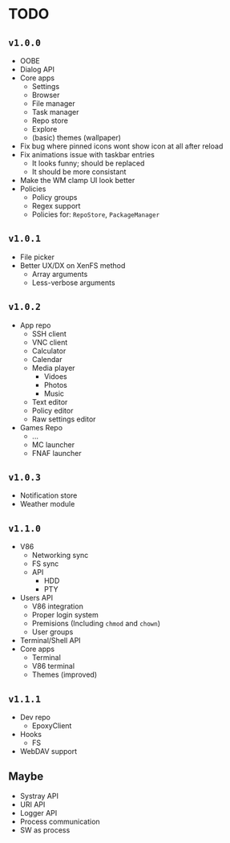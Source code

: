 # TODO
## `v1.0.0`
- OOBE 
- Dialog API
- Core apps
    - Settings
    - Browser
    - File manager
    - Task manager
    - Repo store
    - Explore
    - (basic) themes (wallpaper)
- Fix bug where pinned icons wont show icon at all after reload
- Fix animations issue with taskbar entries
    - It looks funny; should be replaced
    - It should be more consistant
- Make the WM clamp UI look better
- Policies
    - Policy groups
    - Regex support
    - Policies for: `RepoStore`, `PackageManager`

## `v1.0.1`
- File picker
- Better UX/DX on XenFS method
    - Array arguments
    - Less-verbose arguments

## `v1.0.2`
- App repo
    - SSH client
    - VNC client
    - Calculator
    - Calendar
    - Media player
        - Vidoes
        - Photos
        - Music
    - Text editor
    - Policy editor
    - Raw settings editor
- Games Repo
    - ...
    - MC launcher
    - FNAF launcher

## `v1.0.3`
- Notification store
- Weather module

## `v1.1.0`
- V86
    - Networking sync
    - FS sync
    - API
        - HDD
        - PTY
- Users API
    - V86 integration
    - Proper login system
    - Premisions (Including `chmod` and `chown`)
    - User groups
- Terminal/Shell API
- Core apps
    - Terminal
    - V86 terminal
    - Themes (improved)

## `v1.1.1`
- Dev repo
    - EpoxyClient
- Hooks
    - FS
- WebDAV support

## Maybe
- Systray API
- URI API
- Logger API
- Process communication
- SW as process